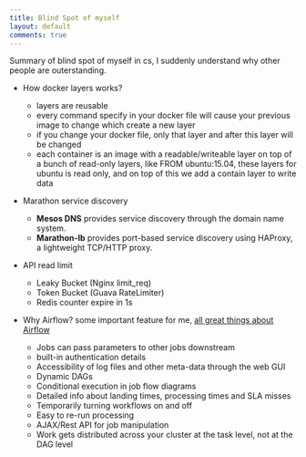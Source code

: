 ```yaml
---
title: Blind Spot of myself
layout: default
comments: true
---
```


Summary of blind spot of myself in cs, I suddenly understand why other people are outerstanding.

* How docker layers works?
  - layers are reusable
  - every command specify in your docker file will cause your previous image to change which create a new layer
  - if you change your docker file, only that layer and after this layer will be changed
  - each container is an image with a readable/writeable layer on top of a bunch of read-only layers, like FROM ubuntu:15.04, these layers for ubuntu is read only, and on top of this we add a contain layer to write data
 
* Marathon service discovery
  - **Mesos DNS** provides service discovery through the domain name system.
  - **Marathon-lb** provides port-based service discovery using HAProxy, a lightweight TCP/HTTP proxy.
 
* API read limit
  - Leaky Bucket (Nginx limit_req)
  - Token Bucket (Guava RateLimiter)
  - Redis counter expire in 1s

* Why Airflow?
  some important feature for me, [all great things about Airflow](https://gtoonstra.github.io/etl-with-airflow/great.html)
  - Jobs can pass parameters to other jobs downstream
  - built-in authentication details
  - Accessibility of log files and other meta-data through the web GUI
  - Dynamic DAGs
  - Conditional execution in job flow diagrams
  - Detailed info about landing times, processing times and SLA misses
  - Temporarily turning workflows on and off
  - Easy to re-run processing
  - AJAX/Rest API for job manipulation
  - Work gets distributed across your cluster at the task level, not at the DAG level
